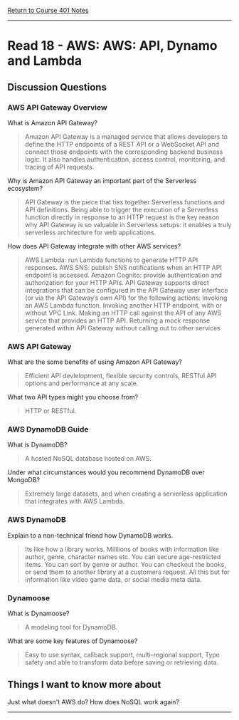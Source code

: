 [Return to Course 401 Notes](https://KrisDunning.github.io/401-Reading-Notes)

-----

# Read 18 - AWS: AWS: API, Dynamo and Lambda

## Discussion Questions

### AWS API Gateway Overview

What is Amazon API Gateway?
> Amazon API Gateway is a managed service that allows developers to define the HTTP endpoints of a REST API or a WebSocket API and connect those endpoints with the corresponding backend business logic. It also handles authentication, access control, monitoring, and tracing of API requests.

Why is Amazon API Gateway an important part of the Serverless ecosystem?
> API Gateway is the piece that ties together Serverless functions and API definitions. Being able to trigger the execution of a Serverless function directly in response to an HTTP request is the key reason why API Gateway is so valuable in Serverless setups: it enables a truly serverless architecture for web applications.

How does API Gateway integrate with other AWS services?
> AWS Lambda: run Lambda functions to generate HTTP API responses.
> AWS SNS: publish SNS notifications when an HTTP API endpoint is accessed.
>Amazon Cognito: provide authentication and authorization for your HTTP APIs.
>API Gateway supports direct integrations that can be configured in the API Gateway user interface (or via the API Gateway’s own API) for the following actions:
>Invoking an AWS Lambda function.
>Invoking another HTTP endpoint, with or without VPC Link.
>Making an HTTP call against the API of any AWS service that provides an HTTP API.
>Returning a mock response generated within API Gateway without calling out to other services

### AWS API Gateway

What are the some benefits of using Amazon API Gateway?
> Efficient API devlelopment, flexible security controls, RESTful API options and performance at any scale.

What two API types might you choose from?
> HTTP or RESTful.

### AWS DynamoDB Guide

What is DynamoDB?
> A hosted NoSQL database hosted on AWS.

Under what circumstances would you recommend DynamoDB over MongoDB?
> Extremely large datasets, and when creating a serverless application that integrates with AWS Lambda.

### AWS DynamoDB

Explain to a non-technical friend how DynamoDB works.
> Its like how a library works. Milllions of books with information like author, genre, character names etc. You can secure age-restricted items. You can sort by genre or author. You can checkout the books, or send them to another library at a customers request. All this but for information like video game data, or social media meta data.

### Dynamoose

What is Dynamoose?
> A modeling tool for DynamoDB.

What are some key features of Dynamoose?
> Easy to use syntax, callback support, multi-regional support, Type safety and able to transform data before saving or retrieving data.

## Things I want to know more about

Just what doesn't AWS do? How does  NoSQL work again? 

-----
